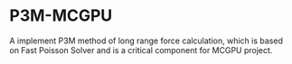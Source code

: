 # P3M-MCGPU
A implement P3M method of long range force calculation, which is based on Fast Poisson Solver and is a critical component for MCGPU project.
